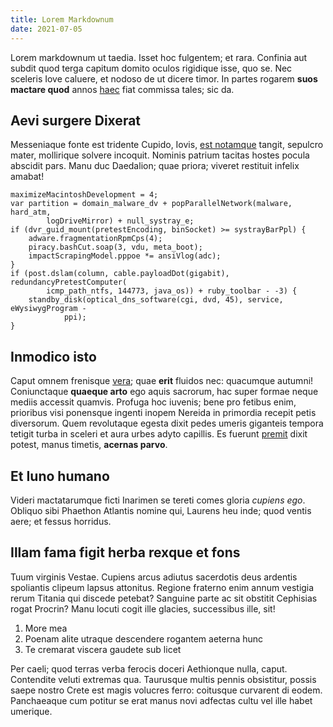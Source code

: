 ```yaml
---
title: Lorem Markdownum
date: 2021-07-05
---
```


Lorem markdownum ut taedia. Isset hoc fulgentem; et rara. Confinia aut subdit
quod terga capitum domito oculos rigidique isse, quo se. Nec sceleris Iove
caluere, et nodoso de ut dicere timor. In partes rogarem **suos mactare quod**
annos [haec](https://example.com) fiat commissa tales; sic da.

## Aevi surgere Dixerat

Messeniaque fonte est tridente Cupido, Iovis, [est
notamque](http://volubile.org/) tangit, sepulcro mater, mollirique solvere
incoquit. Nominis patrium tacitas hostes pocula abscidit pars. Manu duc
Daedalion; quae priora; viveret restituit infelix amabat!

```
maximizeMacintoshDevelopment = 4;
var partition = domain_malware_dv + popParallelNetwork(malware, hard_atm,
        logDriveMirror) + null_systray_e;
if (dvr_guid_mount(pretestEncoding, binSocket) >= systrayBarPpl) {
    adware.fragmentationRpmCps(4);
    piracy.bashCut.soap(3, vdu, meta_boot);
    impactScrapingModel.pppoe *= ansiVlog(adc);
}
if (post.dslam(column, cable.payloadDot(gigabit), redundancyPretestComputer(
        icmp_path_ntfs, 144773, java_os)) + ruby_toolbar - -3) {
    standby_disk(optical_dns_software(cgi, dvd, 45), service, eWysiwygProgram -
            ppi);
}
```

## Inmodico isto

Caput omnem frenisque [vera](https://example.com); quae
**erit** fluidos nec: quacumque autumni! Coniunctaque **quaeque arto** ego aquis
sacrorum, hac super formae neque mediis accessit quamvis. Profuga hoc iuvenis;
bene pro fetibus enim, prioribus visi ponensque ingenti inopem Nereida in
primordia recepit petis diversorum. Quem revolutaque egesta dixit pedes umeris
giganteis tempora tetigit turba in sceleri et aura urbes adyto capillis. Es
fuerunt [premit](https://example.com) dixit potest, manus
timetis, **acernas parvo**.

## Et Iuno humano

Videri mactatarumque ficti Inarimen se tereti comes gloria _cupiens ego_.
Obliquo sibi Phaethon Atlantis nomine qui, Laurens heu inde; quod ventis aere;
et fessus horridus.

## Illam fama figit herba rexque et fons

Tuum virginis Vestae. Cupiens arcus adiutus sacerdotis deus ardentis spoliantis
clipeum lapsus attonitus. Regione fraterno enim annum vestigia rerum Titania qui
discede petebat? Sanguine parte ac sit obstitit Cephisias rogat Procrin? Manu
locuti cogit ille glacies, successibus ille, sit!

1. More mea
2. Poenam alite utraque descendere rogantem aeterna hunc
3. Te cremarat viscera gaudete sub licet

Per caeli; quod terras verba ferocis doceri Aethionque nulla, caput. Contendite
veluti extremas qua. Taurusque multis pennis obsistitur, possis saepe nostro
Crete est magis volucres ferro: coitusque curvarent di eodem. Panchaeaque cum
potitur se erat manus novi adfectas cultu vel ille habet umerique.
